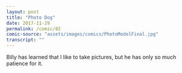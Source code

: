```yaml
---
layout: post
title: "Photo Dog"
date: 2017-11-29
permalink: /comic/82
comic-source: "assets/images/comics/PhotoModelFinal.jpg"
transcript: ""
---
```


Billy has learned that I like to take pictures, but he has only so much patience for it.
